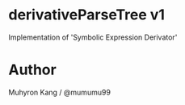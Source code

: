 # derivativeParseTree v1

Implementation of 'Symbolic Expression Derivator'

# Author

Muhyron Kang / @mumumu99
